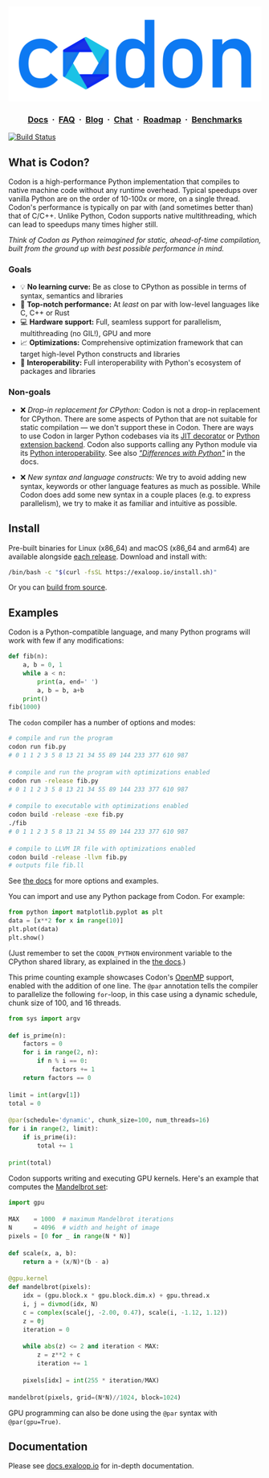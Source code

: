 <p align="center">
 <img src="docs/img/codon.png?raw=true" width="600" alt="Codon"/>
</p>

<h3 align="center">
  <a href="https://docs.exaloop.io/codon" target="_blank"><b>Docs</b></a>
  &nbsp;&#183;&nbsp;
  <a href="https://docs.exaloop.io/codon/general/faq" target="_blank"><b>FAQ</b></a>
  &nbsp;&#183;&nbsp;
  <a href="https://blog.exaloop.io" target="_blank"><b>Blog</b></a>
  &nbsp;&#183;&nbsp;
  <a href="https://join.slack.com/t/exaloop/shared_invite/zt-1jusa4kc0-T3rRWrrHDk_iZ1dMS8s0JQ" target="_blank">Chat</a>
  &nbsp;&#183;&nbsp;
  <a href="https://docs.exaloop.io/codon/general/roadmap" target="_blank">Roadmap</a>
  &nbsp;&#183;&nbsp;
  <a href="https://exaloop.io/benchmarks" target="_blank">Benchmarks</a>
</h3>

<a href="https://github.com/exaloop/codon/actions/workflows/ci.yml">
  <img src="https://github.com/exaloop/codon/actions/workflows/ci.yml/badge.svg"
       alt="Build Status">
</a>

## What is Codon?

Codon is a high-performance Python implementation that compiles to native machine code without
any runtime overhead. Typical speedups over vanilla Python are on the order of 10-100x or more, on
a single thread. Codon's performance is typically on par with (and sometimes better than) that of
C/C++. Unlike Python, Codon supports native multithreading, which can lead to speedups many times
higher still.

*Think of Codon as Python reimagined for static, ahead-of-time compilation, built from the ground
up with best possible performance in mind.*

### Goals

- :bulb: **No learning curve:** Be as close to CPython as possible in terms of syntax, semantics and libraries
- :rocket: **Top-notch performance:** At *least* on par with low-level languages like C, C++ or Rust
- :computer: **Hardware support:** Full, seamless support for parallelism, multithreading (no GIL!), GPU and more
- :chart_with_upwards_trend: **Optimizations:** Comprehensive optimization framework that can target high-level Python constructs
  and libraries
- :battery: **Interoperability:** Full interoperability with Python's ecosystem of packages and libraries

### Non-goals

- :x: *Drop-in replacement for CPython:* Codon is not a drop-in replacement for CPython. There are some
  aspects of Python that are not suitable for static compilation — we don't support these in Codon.
  There are ways to use Codon in larger Python codebases via its [JIT decorator](https://docs.exaloop.io/codon/interoperability/decorator)
  or [Python extension backend](https://docs.exaloop.io/codon/interoperability/pyext). Codon also supports
  calling any Python module via its [Python interoperability](https://docs.exaloop.io/codon/interoperability/python).
  See also [*"Differences with Python"*](https://docs.exaloop.io/codon/general/differences) in the docs.

- :x: *New syntax and language constructs:* We try to avoid adding new syntax, keywords or other language
  features as much as possible. While Codon does add some new syntax in a couple places (e.g. to express
  parallelism), we try to make it as familiar and intuitive as possible.

## Install

Pre-built binaries for Linux (x86_64) and macOS (x86_64 and arm64) are available alongside [each release](https://github.com/exaloop/codon/releases).
Download and install with:

```bash
/bin/bash -c "$(curl -fsSL https://exaloop.io/install.sh)"
```

Or you can [build from source](https://docs.exaloop.io/codon/advanced/build).

## Examples

Codon is a Python-compatible language, and many Python programs will work with few if any modifications:

```python
def fib(n):
    a, b = 0, 1
    while a < n:
        print(a, end=' ')
        a, b = b, a+b
    print()
fib(1000)
```

The `codon` compiler has a number of options and modes:

```bash
# compile and run the program
codon run fib.py
# 0 1 1 2 3 5 8 13 21 34 55 89 144 233 377 610 987

# compile and run the program with optimizations enabled
codon run -release fib.py
# 0 1 1 2 3 5 8 13 21 34 55 89 144 233 377 610 987

# compile to executable with optimizations enabled
codon build -release -exe fib.py
./fib
# 0 1 1 2 3 5 8 13 21 34 55 89 144 233 377 610 987

# compile to LLVM IR file with optimizations enabled
codon build -release -llvm fib.py
# outputs file fib.ll
```

See [the docs](https://docs.exaloop.io/codon/general/intro) for more options and examples.

You can import and use any Python package from Codon. For example:

```python
from python import matplotlib.pyplot as plt
data = [x**2 for x in range(10)]
plt.plot(data)
plt.show()
```

(Just remember to set the `CODON_PYTHON` environment variable to the CPython shared library,
as explained in the [the docs](https://docs.exaloop.io/codon/interoperability/python).)

This prime counting example showcases Codon's [OpenMP](https://www.openmp.org/) support, enabled
with the addition of one line. The `@par` annotation tells the compiler to parallelize the
following `for`-loop, in this case using a dynamic schedule, chunk size of 100, and 16 threads.

```python
from sys import argv

def is_prime(n):
    factors = 0
    for i in range(2, n):
        if n % i == 0:
            factors += 1
    return factors == 0

limit = int(argv[1])
total = 0

@par(schedule='dynamic', chunk_size=100, num_threads=16)
for i in range(2, limit):
    if is_prime(i):
        total += 1

print(total)
```

Codon supports writing and executing GPU kernels. Here's an example that computes the
[Mandelbrot set](https://en.wikipedia.org/wiki/Mandelbrot_set):

```python
import gpu

MAX    = 1000  # maximum Mandelbrot iterations
N      = 4096  # width and height of image
pixels = [0 for _ in range(N * N)]

def scale(x, a, b):
    return a + (x/N)*(b - a)

@gpu.kernel
def mandelbrot(pixels):
    idx = (gpu.block.x * gpu.block.dim.x) + gpu.thread.x
    i, j = divmod(idx, N)
    c = complex(scale(j, -2.00, 0.47), scale(i, -1.12, 1.12))
    z = 0j
    iteration = 0

    while abs(z) <= 2 and iteration < MAX:
        z = z**2 + c
        iteration += 1

    pixels[idx] = int(255 * iteration/MAX)

mandelbrot(pixels, grid=(N*N)//1024, block=1024)
```

GPU programming can also be done using the `@par` syntax with `@par(gpu=True)`.

## Documentation

Please see [docs.exaloop.io](https://docs.exaloop.io/codon) for in-depth documentation.
